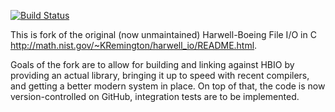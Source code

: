 [![Build
Status](https://travis-ci.org/nschloe/hbio.svg?branch=master)](https://travis-ci.org/nschloe/hbio)

This is fork of the original (now unmaintained) Harwell-Boeing File I/O in C
<http://math.nist.gov/~KRemington/harwell_io/README.html>.

Goals of the fork are to allow for building and linking against HBIO by
providing an actual library, bringing it up to speed with recent compilers,
and getting a better modern system in place. On top of that, the code is now
version-controlled on GitHub, integration tests are to be implemented.
